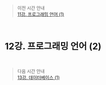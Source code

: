 > 이전 시간 안내  
> [11강. 프로그래밍 언어 (1)         ](./11_Programming_Language1.md)  

<br>

# 12강. 프로그래밍 언어 (2)           

<br>

> 다음 시간 안내  
> [13강. 데이터베이스 (1)         ](./13_Database1.md)  